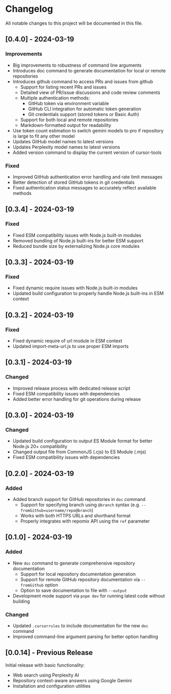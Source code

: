 # Changelog

All notable changes to this project will be documented in this file.

## [0.4.0] - 2024-03-19

### Improvements
- Big improvements to robustness of command line arguments
- Introduces doc command to generate documentation for local or remote repositories
- Introduces github command to access PRs and issues from github
  - Support for listing recent PRs and issues
  - Detailed view of PR/issue discussions and code review comments
  - Multiple authentication methods:
    - GitHub token via environment variable
    - GitHub CLI integration for automatic token generation
    - Git credentials support (stored tokens or Basic Auth)
  - Support for both local and remote repositories
  - Markdown-formatted output for readability
- Use token count estimation to switch gemini models to pro if repository is large to fit any other model
- Updates GitHub model names to latest versions
- Updates Perplexity model names to latest versions
- Added version command to display the current version of cursor-tools

### Fixed
- Improved GitHub authentication error handling and rate limit messages
- Better detection of stored GitHub tokens in git credentials
- Fixed authentication status messages to accurately reflect available methods

## [0.3.4] - 2024-03-19

### Fixed
- Fixed ESM compatibility issues with Node.js built-in modules
- Removed bundling of Node.js built-ins for better ESM support
- Reduced bundle size by externalizing Node.js core modules

## [0.3.3] - 2024-03-19

### Fixed
- Fixed dynamic require issues with Node.js built-in modules
- Updated build configuration to properly handle Node.js built-ins in ESM context

## [0.3.2] - 2024-03-19

### Fixed
- Fixed dynamic require of url module in ESM context
- Updated import-meta-url.js to use proper ESM imports

## [0.3.1] - 2024-03-19

### Changed
- Improved release process with dedicated release script
- Fixed ESM compatibility issues with dependencies
- Added better error handling for git operations during release

## [0.3.0] - 2024-03-19

### Changed
- Updated build configuration to output ES Module format for better Node.js 20+ compatibility
- Changed output file from CommonJS (.cjs) to ES Module (.mjs)
- Fixed ESM compatibility issues with dependencies

## [0.2.0] - 2024-03-19

### Added
- Added branch support for GitHub repositories in `doc` command
  - Support for specifying branch using `@branch` syntax (e.g. `--fromGithub=username/repo@branch`)
  - Works with both HTTPS URLs and shorthand format
  - Properly integrates with repomix API using the `ref` parameter

## [0.1.0] - 2024-03-19

### Added
- New `doc` command to generate comprehensive repository documentation
  - Support for local repository documentation generation
  - Support for remote GitHub repository documentation via `--fromGithub` option
  - Option to save documentation to file with `--output`
- Development mode support via `pnpm dev` for running latest code without building

### Changed
- Updated `.cursorrules` to include documentation for the new `doc` command
- Improved command-line argument parsing for better option handling

## [0.0.14] - Previous Release

Initial release with basic functionality:
- Web search using Perplexity AI
- Repository context-aware answers using Google Gemini
- Installation and configuration utilities 